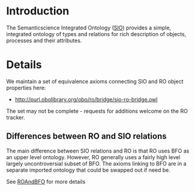 # Introduction #

The Semanticscience Integrated Ontology ([SIO](http://code.google.com/p/semanticscience/wiki/SIO)) provides a simple, integrated ontology of types and relations for rich description of objects, processes and their attributes.

# Details #

We maintain a set of equivalence axioms connecting SIO and RO object properties here:

  * http://purl.obolibrary.org/obo/ro/bridge/sio-ro-bridge.owl

The set may not be complete - requests for additions welcome on the RO tracker.

## Differences between RO and SIO relations ##

The main difference between SIO relations and RO is that RO uses BFO as an upper level ontology. However, RO generally uses a fairly high level largely uncontroversial subset of BFO. The axioms linking to BFO are in a separate imported ontology that could be swapped out if need be.

See [ROAndBFO](ROAndBFO) for more details
